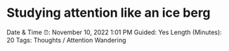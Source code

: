 # Studying attention like an ice berg

Date & Time ⏰: November 10, 2022 1:01 PM
Guided: Yes
Length (Minutes): 20
Tags: Thoughts / Attention Wandering